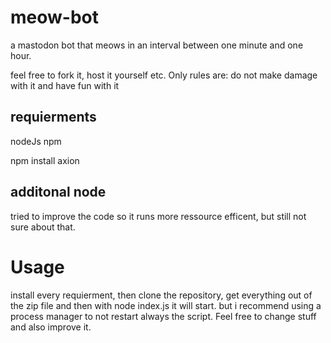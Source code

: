 # meow-bot
a mastodon bot that meows in an interval between one minute and one hour.

feel free to fork it, host it yourself etc.
Only rules are: do not make damage with it and have fun with it 

## requierments 
nodeJs
npm

npm install axion

## additonal node
tried to improve the code so it runs more ressource efficent, but still not sure about that.

# Usage
install every requierment, then clone the repository, get everything out of the zip file and then with node index.js it will start. but i recommend using a process manager to not restart always the script.
Feel free to change stuff and also improve it.
